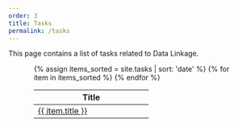 ```yaml
---
order: 3
title: Tasks
permalink: /tasks
---
```


This page contains a list of tasks related to Data Linkage.

<div style="width: 80%; margin: 0 auto;">
<table class="table table-hover data-table">
    <thead>
    <tr>
        <!-- <th style="width: 50%"> Date added </th> -->
        <th style="width: 50%"> Title </th>
    </tr>
    </thead>
    <tbody>
{% assign items_sorted = site.tasks | sort: 'date' %}
{% for item in items_sorted %}
    <tr>
        <td> <a href="{{ site.baseurl }}/{{ item.url }}"> {{ item.title }} </a> </td>
    </tr>
{% endfor %}
    </tbody>
</table>
</div>

